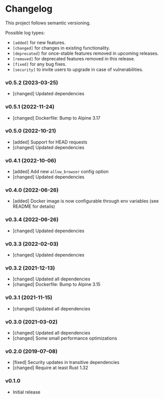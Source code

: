 # Changelog

This project follows semantic versioning.

Possible log types:

- `[added]` for new features.
- `[changed]` for changes in existing functionality.
- `[deprecated]` for once-stable features removed in upcoming releases.
- `[removed]` for deprecated features removed in this release.
- `[fixed]` for any bug fixes.
- `[security]` to invite users to upgrade in case of vulnerabilities.


### v0.5.2 (2023-03-25)

- [changed] Updated dependencies

### v0.5.1 (2022-11-24)

- [changed] Dockerfile: Bump to Alpine 3.17

### v0.5.0 (2022-10-21)

- [added] Support for HEAD requests
- [changed] Updated dependencies

### v0.4.1 (2022-10-06)

- [added] Add new `allow_browser` config option
- [changed] Updated dependencies

### v0.4.0 (2022-06-26)

- [added] Docker image is now configurable through env variables (see README
  for details)

### v0.3.4 (2022-06-26)

- [changed] Updated dependencies

### v0.3.3 (2022-02-03)

- [changed] Updated dependencies

### v0.3.2 (2021-12-13)

- [changed] Updated all dependencies
- [changed] Dockerfile: Bump to Alpine 3.15

### v0.3.1 (2021-11-15)

- [changed] Updated all dependencies

### v0.3.0 (2021-03-02)

- [changed] Updated all dependencies
- [changed] Some small performance optimizations

### v0.2.0 (2019-07-08)

- [fixed] Security updates in transitive dependencies
- [changed] Require at least Rust 1.32

### v0.1.0

- Initial release
